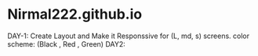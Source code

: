 # Nirmal222.github.io
DAY-1: Create Layout and Make it Responssive for (L, md, s) screens.
       color scheme: (Black , Red , Green) 
DAY2: 